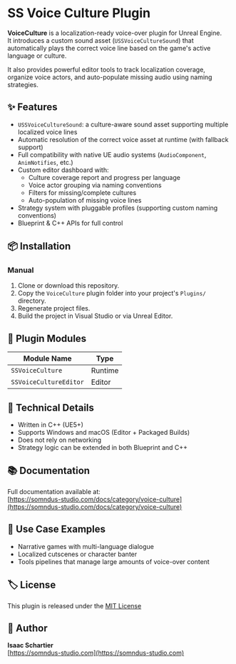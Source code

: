 # SS Voice Culture Plugin

**VoiceCulture** is a localization-ready voice-over plugin for Unreal Engine.  
It introduces a custom sound asset (`USSVoiceCultureSound`) that automatically plays the correct voice line based on the game's active language or culture.

It also provides powerful editor tools to track localization coverage, organize voice actors, and auto-populate missing audio using naming strategies.


## ✨ Features

- `USSVoiceCultureSound`: a culture-aware sound asset supporting multiple localized voice lines
- Automatic resolution of the correct voice asset at runtime (with fallback support)
- Full compatibility with native UE audio systems (`AudioComponent`, `AnimNotifies`, etc.)
- Custom editor dashboard with:
  - Culture coverage report and progress per language
  - Voice actor grouping via naming conventions
  - Filters for missing/complete cultures
  - Auto-population of missing voice lines
- Strategy system with pluggable profiles (supporting custom naming conventions)
- Blueprint & C++ APIs for full control


## 📦 Installation

### Manual

1. Clone or download this repository.
2. Copy the `VoiceCulture` plugin folder into your project's `Plugins/` directory.
3. Regenerate project files.
4. Build the project in Visual Studio or via Unreal Editor.


## 🧩 Plugin Modules

| Module Name            | Type     |
|------------------------|----------|
| `SSVoiceCulture`       | Runtime  |
| `SSVoiceCultureEditor` | Editor   |


## 🔧 Technical Details

- Written in C++ (UE5+)
- Supports Windows and macOS (Editor + Packaged Builds)
- Does not rely on networking
- Strategy logic can be extended in both Blueprint and C++


## 📚 Documentation

Full documentation available at:  
[https://somndus-studio.com/docs/category/voice-culture](https://somndus-studio.com/docs/category/voice-culture)


## 🧠 Use Case Examples

- Narrative games with multi-language dialogue
- Localized cutscenes or character banter
- Tools pipelines that manage large amounts of voice-over content

## 🏷 License

This plugin is released under the [MIT License](LICENSE)


## 👤 Author

**Isaac Schartier**  
[https://somndus-studio.com](https://somndus-studio.com)
